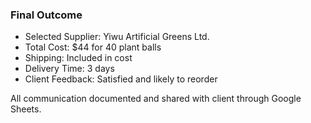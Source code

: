 ### Final Outcome

- Selected Supplier: Yiwu Artificial Greens Ltd.
- Total Cost: $44 for 40 plant balls
- Shipping: Included in cost
- Delivery Time: 3 days
- Client Feedback: Satisfied and likely to reorder

All communication documented and shared with client through Google Sheets.
